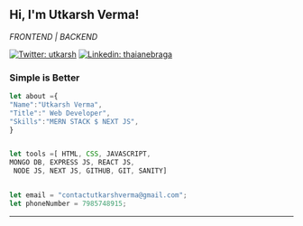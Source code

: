 <h2> Hi, I'm  Utkarsh Verma! </h2>

<p><em> FRONTEND | BACKEND </em></p>

[![Twitter: utkarsh](https://img.shields.io/twitter/follow/utkarshVerma?style=social)](https://twitter.com/Utkarsh_Verma_)
[![Linkedin: thaianebraga](https://img.shields.io/badge/-utkarshVerma-blue?style=flat-square&logo=Linkedin&logoColor=white&link=https://www.linkedin.com/in/thaianebraga/)](https://www.linkedin.com/in/yesutkarsh/)

### Simple is Better 

```javascript
let about ={
"Name":"Utkarsh Verma",
"Title":" Web Developer",
"Skills":"MERN STACK $ NEXT JS",
}


let tools =[ HTML, CSS, JAVASCRIPT,
MONGO DB, EXPRESS JS, REACT JS,
 NODE JS, NEXT JS, GITHUB, GIT, SANITY]


let email = "contactutkarshverma@gmail.com";
let phoneNumber = 7985748915;

```


---

